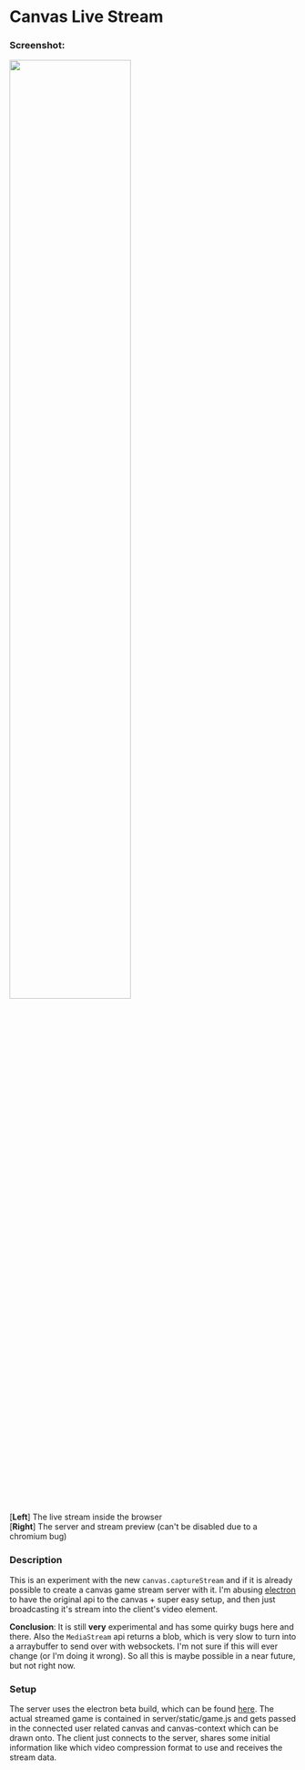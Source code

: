 # Canvas Live Stream

### Screenshot:
<img width="65%" src="https://image.prntscr.com/image/8a73c87ca2d747008c6a471dfaa2ee80.png" />

[**Left**] The live stream inside the browser<br/>
[**Right**] The server and stream preview (can't be disabled due to a chromium bug)

### Description

This is an experiment with the new ``canvas.captureStream`` and if it is already possible to create a canvas game stream server with it. I'm abusing [electron](https://github.com/electron/electron) to have the original api to the canvas + super easy setup, and then just broadcasting it's stream into the client's video element.

**Conclusion**: It is still **very** experimental and has some quirky bugs here and there. Also the ``MediaStream`` api returns a blob, which is very slow to turn into a arraybuffer to send over with websockets. I'm not sure if this will ever change (or I'm doing it wrong). So all this is maybe possible in a near future, but not right now.

### Setup

The server uses the electron beta build, which can be found [here](https://github.com/electron/electron/tree/v1.7.2). The actual streamed game is contained in server/static/game.js and gets passed in the connected user related canvas and canvas-context which can be drawn onto.
The client just connects to the server, shares some initial information like which video compression format to use and receives the stream data.
